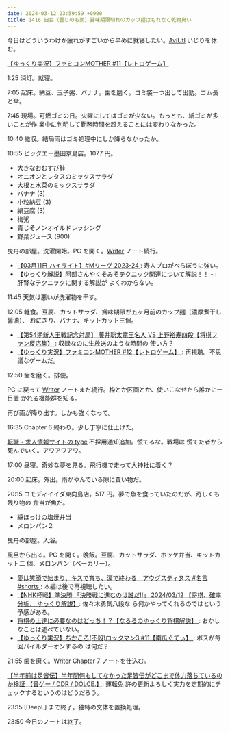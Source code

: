 ```yaml
---
date: 2024-03-12 23:59:59 +0900
title: 1416 日目（曇りのち雨）賞味期限切れのカップ麺はもれなく乾物臭い
---
```


今日はどういうわけか疲れがすごいから早めに就寝したい。[AviUtl] いじりを休む。

[【ゆっくり実況】ファミコンMOTHER #11【レトロゲーム】
](https://www.youtube.com/watch?v=X2tHfvaNH6A)

1:25 消灯。就寝。

7:05 起床。納豆、玉子粥、バナナ。歯を磨く。ゴミ袋一つ出して出勤。ゴム長と傘。

7:45 現場。可燃ゴミの日。火曜にしてはゴミが少ない。もっとも、紙ゴミが多いことが作
業中に判明して勤務時間を超えることには変わりなかった。

10:40 撤収。結局雨はゴミ処理中にしか降らなかったか。

10:55 ビッグエー墨田京島店。1077 円。

* 大きなおむすび鮭
* オニオンとレタスのミックスサラダ
* 大根と水菜のミックスサラダ
* バナナ (3)
* 小粒納豆 (3)
* 絹豆腐 (3)
* 梅粥
* 青じそノンオイルドレッシング
* 野菜ジュース (900)

曳舟の部屋。洗濯開始。PC を開く。[Writer] ノート続行。

* [【03月11日 ハイライト】#Mリーグ 2023-24
  ](https://www.youtube.com/watch?v=8Zi_mhgOPYI): 寿人プロがべらぼうに強い。
* [【ゆっくり解説】阿部さんやくそみそテクニック関連について解説！！ -
  ](https://www.youtube.com/watch?v=VBE5D2Iwotc): 肝腎なテクニックに関する解説が
  よくわからない。

11:45 天気は悪いが洗濯物を干す。

12:05 軽食。豆腐、カットサラダ、賞味期限が五ヶ月前のカップ麺（濃厚煮干し醤油）、
おにぎり、バナナ、キットカット三個。

* [【第54期新人王戦記念対局】 藤井聡太竜王名人 VS 上野裕寿四段【将棋ファン反応集】
  ](https://www.youtube.com/watch?v=vRMsJ9V8Fx0): 収録なのに生放送のような時間の
  使い方？
* [【ゆっくり実況】ファミコンMOTHER #12【レトロゲーム】
  ](https://www.youtube.com/watch?v=d2D3eXxrKdQ): 再視聴。不思議なゲームだ。

12:50 歯を磨く。排便。

PC に戻って [Writer] ノートまだ続行。枠とか区画とか、使いこなせたら誰かに一目置
かれる機能群を知る。

再び雨が降り出す。しかも強くなって。

16:35 Chapter 6 終わり。少し丁寧に仕上げた。

[転職・求人情報サイトの type](https://type.jp/) 不採用通知追加。慌てるな。戦場は
慌てた者から死んでいく。アワアワアワ。

17:00 昼寝。奇妙な夢を見る。飛行機で走って大神社に着く？

20:00 起床。外出。雨がやんでいる隙に買い物だ。

20:15 コモディイイダ東向島店。517 円。夢で魚を食っていたのだが、奇しくも残り物の
弁当が魚だ。

* 縞ほっけの塩焼弁当
* メロンパン２

曳舟の部屋。入浴。

風呂から出る。PC を開く。晩飯。豆腐、カットサラダ、ホッケ弁当、キットカット二
個、メロンパン（ベーカリー）。

* [愛は笑顔で始まり、キスで育ち、涙で終わる　アウグスティヌス #名言 #shorts
  ](https://www.youtube.com/watch?v=_Pw7e-Posrc): 本編は後で再視聴したい。
* [【NHK杯戦】準決勝 「決勝戦に進むのは誰だ!!」 2024/03/12 【将棋、確率分析、
  ゆっくり解説】](https://www.youtube.com/watch?v=WVM1DGhrdec): 佐々木勇気八段な
  ら何かやってくれるのではという予感がある。
* [将棋の上達に必要なのはどっち！？【なるるのゆっくり将棋解説】
  ](https://www.youtube.com/watch?v=QXqlbFAIoBI): おかしなことは述べていない。
* [【ゆっくり実況】ちかころ(不殺)ロックマン3 #11【南瓜ぐてぃ】
  ](https://www.youtube.com/watch?v=a167osJ6jxk): ボスが毎回パイルダーオンするの
  は何だ？

21:55 歯を磨く。[Writer] Chapter 7 ノートを仕込む。

[【半年前は足皆伝】半年間何もしてなかった足皆伝がどこまで体力落ちているのか検証
【音ゲー / DDR / DOLCE.】](https://www.youtube.com/watch?v=KBYCa41TUis): 運転免
許の更新よろしく実力を定期的にチェックするというのはどうだろう。

23:15 [DeepL] まで終了。独特の文体を置換処理。

23:50 今日のノートは終了。

[AviUtl]: https://spring-fragrance.mints.ne.jp/aviutl/
[Writer]: https://documentation.libreoffice.org/en/english-documentation/writer/
